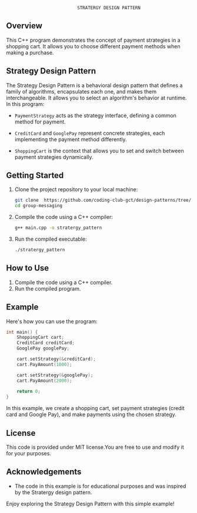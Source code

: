                                 

                               STRATERGY DESIGN PATTERN

                             
## Overview

This C++ program demonstrates the concept of payment strategies in a shopping cart. It allows you to choose different payment methods when making a purchase.

## Strategy Design Pattern

The Strategy Design Pattern is a behavioral design pattern that defines a family of algorithms, encapsulates each one, and makes them interchangeable. It allows you to select an algorithm's behavior at runtime. In this program:

- `PaymentStrategy` acts as the strategy interface, defining a common method for payment.

- `CreditCard` and `GooglePay` represent concrete strategies, each implementing the payment method differently.

- `ShoppingCart` is the context that allows you to set and switch between payment 
strategies dynamically.

## Getting Started

1. Clone the project repository to your local machine:

   ```bash
   git clone  https://github.com/coding-club-gct/design-patterns/tree/main/src/stratergy_pattern.git
   cd group-messaging
   ```

2. Compile the code using a C++ compiler:

   ```bash
   g++ main.cpp -o stratergy_pattern
   ```

3. Run the compiled executable:

   ```bash
   ./stratergy_pattern
   ```


## How to Use

1. Compile the code using a C++ compiler.
2. Run the compiled program.

## Example

Here's how you can use the program:

```cpp
int main() {
    ShoppingCart cart;
    CreditCard creditCard;
    GooglePay googlePay;

    cart.setStrategy(&creditCard);
    cart.PayAmount(1000);

    cart.setStrategy(&googlePay);
    cart.PayAmount(2000);
    
    return 0;
}
```

In this example, we create a shopping cart, set payment strategies (credit card and Google Pay), and make payments using the chosen strategy.


## License

This code is provided under MIT license.You are free to use and modify it for your purposes.
 

## Acknowledgements

- The code in this example is for educational purposes and was inspired by the Stratergy design pattern.



Enjoy exploring the Strategy Design Pattern with this simple example!

